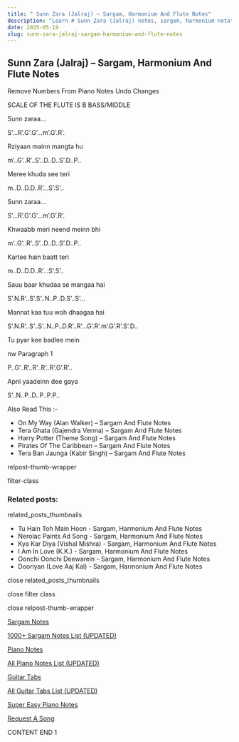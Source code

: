 ```yaml
---
title: " Sunn Zara (Jalraj) – Sargam, Harmonium And Flute Notes"
description: "Learn # Sunn Zara (Jalraj) notes, sargam, harmonium notations and flute notes. Easy step-by-step tutorial for beginners."
date: 2025-05-19
slug: sunn-zara-jalraj-sargam-harmonium-and-flute-notes
---
```


## Sunn Zara (Jalraj) – Sargam, Harmonium And Flute Notes

Remove Numbers From Piano Notes
Undo Changes

SCALE OF THE FLUTE IS B BASS/MIDDLE

Sunn zaraa…

S’…R’.G’.G’…m’.G’.R’.

Rziyaan mainn mangta hu

m’..G’..R’..S’..D..D..S’.D..P..

Meree khuda see teri

m..D..D.D..R’…S’.S’..

Sunn zaraa…

S’…R’.G’.G’…m’.G’.R’.

Khwaabb meri neend meinn bhi

m’..G’..R’..S’..D..D..S’.D..P..

Kartee hain baatt teri

m..D..D.D..R’…S’.S’..

Sauu baar khudaa se mangaa hai

S’.N.R’..S’.S’..N..P..D.S’..S’…

Mannat kaa tuu woh dhaagaa hai

S’.N.R’..S’..S’..N..P..D.R’..R’…G’.R’.m’.G’.R’.S’.D..

Tu pyar kee badlee mein

nw Paragraph 1

P..G’..R’..R’..R’..R’.G’.R’..

Apni yaadeinn dee gaya

S’..N..P..D..P..P.P..

Also Read This :-

- On My Way (Alan Walker) – Sargam And Flute Notes
- Tera Ghata (Gajendra Verma) – Sargam And Flute Notes
- Harry Potter (Theme Song) – Sargam And Flute Notes
- Pirates Of The Caribbean – Sargam And Flute Notes
- Tera Ban Jaunga (Kabir Singh) – Sargam And Flute Notes

relpost-thumb-wrapper

filter-class

### Related posts:

related_posts_thumbnails

- Tu Hain Toh Main Hoon - Sargam, Harmonium And Flute Notes
- Nerolac Paints Ad Song - Sargam, Harmonium And Flute Notes
- Kya Kar Diya (Vishal Mishra) - Sargam, Harmonium And Flute Notes
- I Am In Love (K.K.) - Sargam, Harmonium And Flute Notes
- Oonchi Oonchi Deewarein - Sargam, Harmonium And Flute Notes
- Dooriyan (Love Aaj Kal) - Sargam, Harmonium And Flute Notes

close related_posts_thumbnails

close filter class

close relpost-thumb-wrapper

[Sargam Notes](/sargam-notes.html)

[1000+ Sargam Notes List (UPDATED)](/all-songs-list-sargam-notes.html)

[Piano Notes](/piano-notes.html)

[All Piano Notes List (UPDATED)](/all-songs-list-piano-notes.html)

[Guitar Tabs](/guitar-tabs.html)

[All Guitar Tabs List (UPDATED)](/all-songs-list-guitar-tabs.html)

[Super Easy Piano Notes](https://studywall.in/)

[Request A Song](/request-a-song.html)

CONTENT END 1
